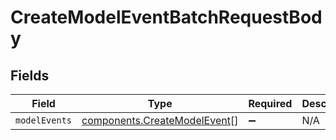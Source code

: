 # CreateModelEventBatchRequestBody


## Fields

| Field                                                                        | Type                                                                         | Required                                                                     | Description                                                                  |
| ---------------------------------------------------------------------------- | ---------------------------------------------------------------------------- | ---------------------------------------------------------------------------- | ---------------------------------------------------------------------------- |
| `modelEvents`                                                                | [components.CreateModelEvent](../../models/components/createmodelevent.md)[] | :heavy_minus_sign:                                                           | N/A                                                                          |